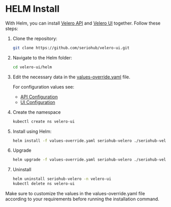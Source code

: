 # HELM Install

With Helm, you can install [Velero API](https://github.com/seriohub/velero-api) and [Velero UI](https://github.com/seriohub/velero-ui) together. Follow these steps:

1. Clone the repository:

    ``` bash
    git clone https://github.com/seriohub/velero-ui.git
    ```

2. Navigate to the Helm folder:

    ``` bash
    cd velero-ui/helm
    ```

3. Edit the necessary data in the [values-override.yaml](values-override.yaml) file.

    For configuration values see:
    - [API Configuration](https://github.com/seriohub/velero-api#configuration)
    - [UI Configuration](https://github.com/seriohub/velero-ui#configuration)

4. Create the namespace

    ``` bash
    kubectl create ns velero-ui
    ```

5. Install using Helm:

    ``` bash
    helm install -f values-override.yaml seriohub-velero ./seriohub-velero/ -n velero-ui
    ```

6. Upgrade

    ``` bash
    helm upgrade -f values-override.yaml seriohub-velero ./seriohub-velero/ -n velero-ui-helm
    ```

7. Uninstall

    ``` bash
    helm uninstall seriohub-velero -n velero-ui
    kubectl delete ns velero-ui
    ```

Make sure to customize the values in the values-override.yaml file according to your requirements before running the installation command.

